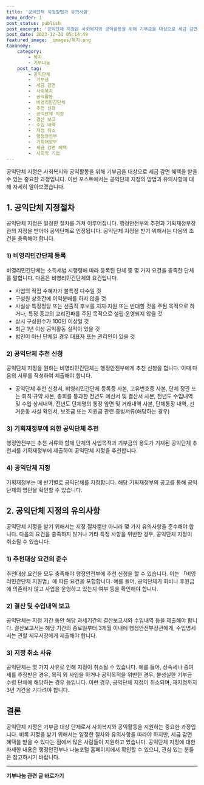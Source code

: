 ```yaml
---
title: '공익단체 지정방법과 유의사항'
menu_order: 1
post_status: publish
post_excerpt: '공익단체 지정은 사회복지와 공익활동을 위해 기부금을 대상으로 세금 감면 혜택을 받을 수 있는 중요한 과정입니다. 이번 포스트에서는 공익단체 지정의 방법과 유의사항에 대해 자세히 알아보겠습니다.'
post_date: 2023-12-31 05:14:49
featured_image: _images/복지.png
taxonomy:
    category:
        - 복지
        - 기부나눔
    post_tag:
        - 공익단체
        -  기부금
        -  세금 감면
        -  사회복지
        -  공익활동
        -  비영리민간단체
        -  추천 신청
        -  공익단체 지정
        -  결산 보고
        -  수입 내역
        -  지정 취소
        -  행정안전부
        -  기획재정부
        -  세금 감면 혜택
        -  사회적 기업
---
```



공익단체 지정은 사회복지와 공익활동을 위해 기부금을 대상으로 세금 감면 혜택을 받을 수 있는 중요한 과정입니다. 이번 포스트에서는 공익단체 지정의 방법과 유의사항에 대해 자세히 알아보겠습니다.

## 1. 공익단체 지정절차

공익단체 지정은 일정한 절차를 거쳐 이루어집니다. 행정안전부의 추천과 기획재정부장관의 지정을 받아야 공익단체로 인정됩니다. 공익단체 지정을 받기 위해서는 다음의 조건을 충족해야 합니다.

### 1) 비영리민간단체 등록

비영리민간단체는 소득세법 시행령에 따라 등록된 단체 중 몇 가지 요건을 충족한 단체를 말합니다. 다음은 비영리민간단체의 요건입니다.
- 사업의 직접 수혜자가 불특정 다수일 것
- 구성원 상호간에 이익분배를 하지 않을 것
- 사실상 특정정당 또는 선출직 후보를 지지·지원 또는 반대할 것을 주된 목적으로 하거나, 특정 종교의 교리전파를 주된 목적으로 설립·운영되지 않을 것
- 상시 구성원수가 100인 이상일 것
- 최근 1년 이상 공익활동 실적이 있을 것
- 법인이 아닌 단체일 경우 대표자 또는 관리인이 있을 것

### 2) 공익단체 추천 신청

공익단체 지정을 원하는 비영리민간단체는 행정안전부에게 추천 신청을 합니다. 이때 다음의 서류를 작성하여 제출해야 합니다.
- 공익단체 추천 신청서, 비영리민간단체 등록증 사본, 고유번호증 사본, 단체 정관 또는 회칙·규약 사본, 총회를 통과한 전년도 예산서 및 결산서 사본, 전년도 수입내역 및 수입 상세내역, 전년도 단체명의 통장 앞면 및 거래내역 사본, 단체통장 내역, 선거운동 사실 확인서, 보조금 또는 지원금 관련 증빙서류(해당하는 경우)

### 3) 기획재정부에 의한 공익단체 추천

행정안전부는 추천 서류와 함께 단체의 사업목적과 기부금의 용도가 기재된 공익단체 추천서를 기획재정부에 제출하여 공익단체 지정을 추천합니다.

### 4) 공익단체 지정

기획재정부는 매 반기별로 공익단체를 지정합니다. 해당 기획재정부의 공고를 통해 공익단체의 명단을 확인할 수 있습니다.

## 2. 공익단체 지정의 유의사항

공익단체 지정을 받기 위해서는 지정 절차뿐만 아니라 몇 가지 유의사항을 준수해야 합니다. 다음의 요건을 충족하지 않거나 기타 특정 사항을 위반한 경우, 공익단체 지정이 취소될 수 있습니다.

### 1) 추천대상 요건의 준수

추천대상 요건을 모두 충족해야 행정안전부에 추천 신청을 할 수 있습니다. 이는 「비영리민간단체 지원법」에 따른 요건을 포함합니다. 예를 들어, 공익단체가 회비나 후원금에 의존하지 않고 사업을 운영하고 있는지 여부 등을 확인해야 합니다.

### 2) 결산 및 수입내역 보고

공익단체는 지정 기간 동안 해당 과세기간의 결산보고서와 수입내역 등을 제출해야 합니다. 결산보고서는 해당 기간의 종료일부터 3개월 이내에 행정안전부장관에게, 수입명세서는 관할 세무서장에게 제출해야 합니다.

### 3) 지정 취소 사유

공익단체는 몇 가지 사유로 인해 지정이 취소될 수 있습니다. 예를 들어, 상속세나 증여세를 추징받은 경우, 목적 외 사업을 하거나 공익목적을 위반한 경우, 불성실한 기부금 수령 단체에 해당하는 경우 등입니다. 이런 경우, 공익단체 지정이 취소되며, 재지정까지 3년 기간을 기다려야 합니다.

## 결론

공익단체 지정은 기부금 대상 단체로서 사회복지와 공익활동을 지원하는 중요한 과정입니다. 비록 지정을 받기 위해서는 일정한 절차와 유의사항을 따라야 하지만, 세금 감면 혜택을 받을 수 있다는 점에서 많은 사람들이 지원하고 있습니다. 공익단체 지정에 대한 자세한 내용은 행정안전부나 나눔포털 홈페이지에서 확인할 수 있으니, 관심 있는 분들은 참고하시기 바랍니다.

<!-- wp:separator -->
<hr class="wp-block-separator has-alpha-channel-opacity"/>
<!-- /wp:separator -->

<!-- wp:group {"backgroundColor":"base","layout":{"type":"constrained"}} -->
<div class="wp-block-group has-base-background-color has-background"><!-- wp:paragraph {"align":"center","fontSize":"medium"} -->
<p class="has-text-align-center has-large-font-size"><strong>기부나눔 관련 글 바로가기</strong></p>
<!-- /wp:paragraph -->


<!-- wp:latest-posts
{"categories":[{"id":15165,"count":19,"description":"","link":"https://uknowlaw.com/category/%ea%b8%b0%eb%b6%80%eb%82%98%eb%88%94/","name":"기부나눔","slug":"기부나눔","taxonomy":"category","parent":0,"meta":[],"_links":{"self":[{"href":"https://uknowlaw.com/wp-json/wp/v2/categories/15165"}],"collection":[{"href":"https://uknowlaw.com/wp-json/wp/v2/categories"}],"about":[{"href":"https://uknowlaw.com/wp-json/wp/v2/taxonomies/category"}],"wp:post_type":[{"href":"https://uknowlaw.com/wp-json/wp/v2/posts?categories=15165"}],"curies":[{"name":"wp","href":"https://api.w.org/{rel}","templated":true}]}}],"postsToShow":100,"excerptLength":28,"postLayout":"grid","columns":2,"featuredImageAlign":"left","featuredImageSizeSlug":"large","fontSize":"small"} /--></div>
<!-- /wp:group -->